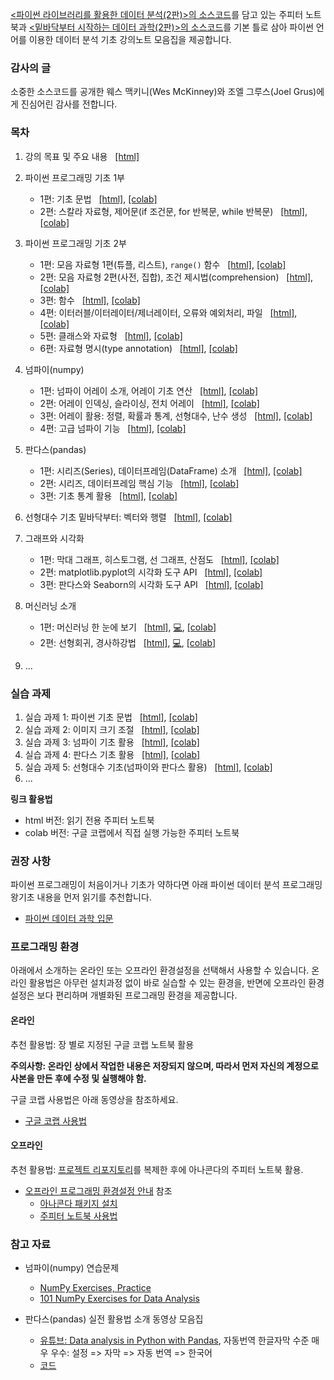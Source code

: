 [&lt;파이썬 라이브러리를 활용한 데이터 분석(2판)&gt;의 소스코드](https://github.com/wesm/pydata-book)를 
담고 있는 주피터 노트북과
[&lt;밑바닥부터 시작하는 데이터 과학(2판)&gt;의 소스코드](https://github.com/joelgrus/data-science-from-scratch)를 
기본 틀로 삼아
파이썬 언어를 이용한 데이터 분석 기초 강의노트 모음집을 제공합니다.

### 감사의 글

소중한 소스코드를 공개한 웨스 맥키니(Wes McKinney)와 조엘 그루스(Joel Grus)에게 
진심어린 감사를 전합니다.

### 목차

1. 강의 목표 및 주요 내용 &nbsp; 
    [[html]](./notebooks/pydata01-intro.html)

1. 파이썬 프로그래밍 기초 1부 
    - 1편: 기초 문법 &nbsp;
        [[html]](./notebooks/pydata02-python-basics-1.html),
        [[colab]](https://colab.research.google.com/github/codingalzi/pydata/blob/master/notebooks/pydata02-python-basics-1.ipynb)
    - 2편: 스칼라 자료형, 제어문(if 조건문, for 반복문, while 반복문) &nbsp;
        [[html]](./notebooks/pydata02-python-basics-2.html),
        [[colab]](https://colab.research.google.com/github/codingalzi/pydata/blob/master/notebooks/pydata02-python-basics-2.ipynb)
1. 파이썬 프로그래밍 기초 2부
    - 1편: 모음 자료형 1편(튜플, 리스트), `range()` 함수 &nbsp;
        [[html]](./notebooks/pydata03-python-basics-1.html),
        [[colab]](https://colab.research.google.com/github/codingalzi/pydata/blob/master/notebooks/pydata03-python-basics-1.ipynb)
    - 2편: 모음 자료형 2편(사전, 집합), 조건 제시법(comprehension) &nbsp;
        [[html]](./notebooks/pydata03-python-basics-2.html),
        [[colab]](https://colab.research.google.com/github/codingalzi/pydata/blob/master/notebooks/pydata03-python-basics-2.ipynb)
    - 3편: 함수 &nbsp;
        [[html]](./notebooks/pydata03-python-basics-3.html),
        [[colab]](https://colab.research.google.com/github/codingalzi/pydata/blob/master/notebooks/pydata03-python-basics-3.ipynb)
    - 4편: 이터러블/이터레이터/제너레이터, 오류와 예외처리, 파일 &nbsp;
        [[html]](./notebooks/pydata03-python-basics-4.html),
        [[colab]](https://colab.research.google.com/github/codingalzi/pydata/blob/master/notebooks/pydata03-python-basics-4.ipynb)
    - 5편: 클래스와 자료형 &nbsp;
        [[html]](./notebooks/pydata03-python-basics-5.html),
        [[colab]](https://colab.research.google.com/github/codingalzi/pydata/blob/master/notebooks/pydata03-python-basics-5.ipynb)
    - 6편: 자료형 명시(type annotation) &nbsp;
        [[html]](./notebooks/pydata03-python-basics-6.html),
        [[colab]](https://colab.research.google.com/github/codingalzi/pydata/blob/master/notebooks/pydata03-python-basics-6.ipynb)
1. 넘파이(numpy)
    - 1편: 넘파이 어레이 소개, 어레이 기초 연산 &nbsp;
        [[html]](./notebooks/pydata04-numpy-basics-1.html),
        [[colab]](https://colab.research.google.com/github/codingalzi/pydata/blob/master/notebooks/pydata04-numpy-basics-1.ipynb)
    - 2편: 어레이 인덱싱, 슬라이싱, 전치 어레이 &nbsp;
        [[html]](./notebooks/pydata04-numpy-basics-2.html),
        [[colab]](https://colab.research.google.com/github/codingalzi/pydata/blob/master/notebooks/pydata04-numpy-basics-2.ipynb)
    - 3편: 어레이 활용: 정렬, 확률과 통계, 선형대수, 난수 생성 &nbsp;
        [[html]](./notebooks/pydata04-numpy-basics-3.html),
        [[colab]](https://colab.research.google.com/github/codingalzi/pydata/blob/master/notebooks/pydata04-numpy-basics-3.ipynb)
    - 4편: 고급 넘파이 기능 &nbsp;
        [[html]](./notebooks/pydata04-numpy-basics-4.html),
        [[colab]](https://colab.research.google.com/github/codingalzi/pydata/blob/master/notebooks/pydata04-numpy-basics-4.ipynb)
1. 판다스(pandas) 
    - 1편: 시리즈(Series), 데이터프레임(DataFrame) 소개 &nbsp;
        [[html]](./notebooks/pydata05-pandas-basics-1.html),
        [[colab]](https://colab.research.google.com/github/codingalzi/pydata/blob/master/notebooks/pydata05-pandas-basics-1.ipynb)
    - 2편: 시리즈, 데이터프레임 핵심 기능 &nbsp;
        [[html]](./notebooks/pydata05-pandas-basics-2.html),
        [[colab]](https://colab.research.google.com/github/codingalzi/pydata/blob/master/notebooks/pydata05-pandas-basics-2.ipynb)
    - 3편: 기초 통계 활용 &nbsp;
        [[html]](./notebooks/pydata05-pandas-basics-3.html),
        [[colab]](https://colab.research.google.com/github/codingalzi/pydata/blob/master/notebooks/pydata05-pandas-basics-3.ipynb)
1. 선형대수 기초 밑바닥부터: 벡터와 행렬 &nbsp;
        [[html]](./notebooks/pydata06-linear-algebra-basics.html),
        [[colab]](https://colab.research.google.com/github/codingalzi/pydata/blob/master/notebooks/pydata06-linear-algebra-basics.ipynb)
1. 그래프와 시각화
    - 1편: 막대 그래프, 히스토그램, 선 그래프, 산점도 &nbsp;
        [[html]](./notebooks/pydata07-plotting-visualization-1.html),
        [[colab]](https://colab.research.google.com/github/codingalzi/pydata/blob/master/notebooks/pydata07-plotting-visualization-1.ipynb)
    - 2편: matplotlib.pyplot의 시각화 도구 API &nbsp;
        [[html]](./notebooks/pydata07-plotting-visualization-2.html),
        [[colab]](https://colab.research.google.com/github/codingalzi/pydata/blob/master/notebooks/pydata07-plotting-visualization-2.ipynb)
    - 3편: 판다스와 Seaborn의 시각화 도구 API &nbsp;
        [[html]](./notebooks/pydata07-plotting-visualization-3.html),
        [[colab]](https://colab.research.google.com/github/codingalzi/pydata/blob/master/notebooks/pydata07-plotting-visualization-3.ipynb)
1. 머신러닝 소개
    - 1편: 머신러닝 한 눈에 보기 &nbsp;
        [[html]](./notebooks/pydata08-machine-learning-intro-1.html),
        [&#x1F4BB;](./notebooks/pydata08-machine-learning-intro-1-slides.pdf),
        [[colab]](https://colab.research.google.com/github/codingalzi/pydata/blob/master/notebooks/pydata08-machine-learning-intro-1.ipynb)
    - 2편: 선형회귀, 경사하강법 &nbsp;
        [[html]](./notebooks/pydata08-machine-learning-intro-2.html),
        [&#x1F4BB;](./notebooks/pydata08-machine-learning-intro-2-slides.pdf),
        [[colab]](https://colab.research.google.com/github/codingalzi/pydata/blob/master/notebooks/pydata08-machine-learning-intro-2.ipynb)
1. ...

### 실습 과제

1. 실습 과제 1: 파이썬 기초 문법 &nbsp;
    [[html]](./practices/practices01.html),
    [[colab]](https://colab.research.google.com/github/codingalzi/pydata/blob/master/practices/practices01.ipynb)
1. 실습 과제 2: 이미지 크기 조절 &nbsp;
    [[html]](./practices/practices02.html),
    [[colab]](https://colab.research.google.com/github/codingalzi/pydata/blob/master/practices/practices02.ipynb)
1. 실습 과제 3: 넘파이 기초 활용 &nbsp;
    [[html]](./practices/practices03.html),
    [[colab]](https://colab.research.google.com/github/codingalzi/pydata/blob/master/practices/practices03.ipynb)
1. 실습 과제 4: 판다스 기초 활용 &nbsp;
    [[html]](./practices/practices04.html),
    [[colab]](https://colab.research.google.com/github/codingalzi/pydata/blob/master/practices/practices04.ipynb)
1. 실습 과제 5: 선형대수 기초(넘파이와 판다스 활용) &nbsp;
    [[html]](./practices/practices05.html),
    [[colab]](https://colab.research.google.com/github/codingalzi/pydata/blob/master/practices/practices05.ipynb)
1. ...

**링크 활용법**

* html 버전: 읽기 전용 주피터 노트북
* colab 버전: 구글 코랩에서 직접 실행 가능한 주피터 노트북

### 권장 사항

파이썬 프로그래밍이 처음이거나 기초가 약하다면 아래 파이썬 데이터 분석 프로그래밍 왕기초 내용을 먼저 읽기를 추천합니다.

* [파이썬 데이터 과학 입문](https://formal.hknu.ac.kr/Gongsu-DataSci/)

### 프로그래밍 환경

아래에서 소개하는 온라인 또는 오프라인 환경설정을 선택해서 사용할 수 있습니다. 
온라인 활용법은 아무런 설치과정 없이 바로 실습할 수 있는 환경을,
반면에 오프라인 환경설정은 보다 편리하며 개별화된 프로그래밍 환경을 제공합니다.

#### 온라인

추천 활용법: 장 별로 지정된 구글 코랩 노트북 활용

**주의사항: 온라인 상에서 작업한 내용은 저장되지 않으며, 따라서 먼저 자신의 계정으로 사본을 만든 후에 수정 및 실행해야 함.**

구글 코랩 사용법은 아래 동영상을 참조하세요.

* [구글 코랩 사용법](https://www.youtube.com/watch?v=Jb_n90gHdP0)

#### 오프라인

추천 활용법: [프로젝트 리포지토리](https://github.com/codingalzi/pydata)를 
복제한 후에 아나콘다의 주피터 노트북 활용.

* [오프라인 프로그래밍 환경설정 안내](INSTALL.md) 참조
    - [아나콘다 패키지 설치](https://youtu.be/cMB6-AxatPU?list=PLRYL8FHwJMhD_Wi22JLm2VURrjt_iVX7X&t=154)
    - [주피터 노트북 사용법](https://www.youtube.com/watch?v=4_-IIfbdR5M&list=PLRYL8FHwJMhD_Wi22JLm2VURrjt_iVX7X&index=2)


### 참고 자료

* 넘파이(numpy) 연습문제
    - [NumPy Exercises, Practice](https://www.w3resource.com/python-exercises/numpy/index.php)
    - [101 NumPy Exercises for Data Analysis](https://www.machinelearningplus.com/python/101-numpy-exercises-python/)

* 판다스(pandas) 실전 활용법 소개 동영상 모음집
    - [유튜브: Data analysis in Python with Pandas](https://www.youtube.com/playlist?list=PL5-da3qGB5ICCsgW1MxlZ0Hq8LL5U3u9y), 
    자동번역 한글자막 수준 매우 우수: 설정 => 자막 => 자동 번역 => 한국어
    - [코드](https://nbviewer.jupyter.org/github/justmarkham/pandas-videos/blob/master/pandas.ipynb)


